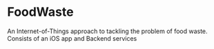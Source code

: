 # FoodWaste
An Internet-of-Things approach to tackling the problem of food waste. Consists of an iOS app and Backend services
